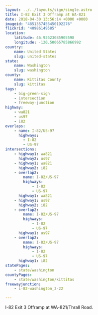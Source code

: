 ```yaml
---
layout: ../../layouts/sign/single.astro
title: I-82 Exit 3 Offramp at WA-821
date: 2018-04-30 13:56:14 +0000 +0000
imageid: "4851357456450192276"
flickrid: "40986149585"
location:
    latitude: 46.92623085905598
    longitude: -120.50065785866992
country:
    name: United States
    slug: united-states
state:
    name: Washington
    slug: washington
county:
    name: Kittitas County
    slug: kittitas
tags:
    - big-green-sign
    - intersection
    - freeway-junction
highway:
    - wa821
    - us97
    - i82
overlaps:
    - name: I-82/US-97
      highways:
        - I-82
        - US-97
intersections:
    - highway1: wa821
      highway2: us97
    - highway1: wa821
      highway2: i82
    - overlap2:
        name: I-82/US-97
        highways:
            - I-82
            - US-97
      highway1: wa821
    - highway1: us97
      highway2: i82
    - overlap2:
        name: I-82/US-97
        highways:
            - I-82
            - US-97
      highway1: us97
    - overlap2:
        name: I-82/US-97
        highways:
            - I-82
            - US-97
      highway1: i82
statePages:
    - state/washington
countyPages:
    - state/washington/kittitas
freewayjunction:
    - i-82-washington_3-22

---
```

I-82 Exit 3 Offramp at WA-821/Thrall Road.